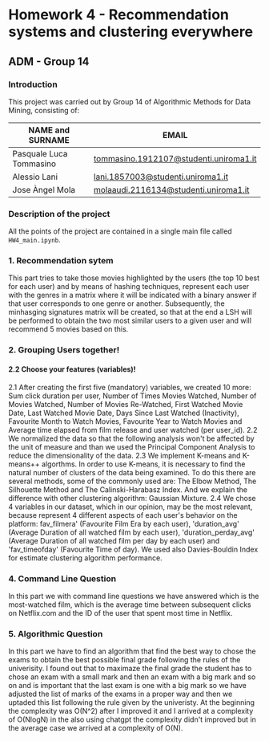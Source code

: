 # Homework 4 - Recommendation systems and clustering everywhere
## ADM - Group 14
### Introduction

This project was carried out by Group 14 of Algorithmic Methods for Data Mining, consisting of:

| NAME and SURNAME | EMAIL |
| --- | --- |
| Pasquale Luca Tommasino | tommasino.1912107@studenti.uniroma1.it | 
| Alessio Lani | lani.1857003@studenti.uniroma1.it |
| Jose Àngel Mola | molaaudi.2116134@studenti.uniroma1.it |


### Description of the project

All the points of the project are contained in a single main file called `HW4_main.ipynb`.

### 1. Recommendation sytem
This part tries to take those movies highlighted by the users (the top 10 best for each user) and by means of hashing techniques, represent each user with the genres in a matrix where it will be indicated with a binary answer if that user corresponds to one genre or another. Subsequently, the minhasging signatures matrix will be created, so that at the end a LSH will be performed to obtain the two most similar users to a given user and will recommend 5 movies based on this.

### 2. Grouping Users together!
#### 2.2 Choose your features (variables)!
2.1 After creating the first five (mandatory) variables, we created 10 more: Sum click duration per user, Number of Times Movies Watched, Number of Movies Watched, Number of Movies Re-Watched, First Watched Movie Date, Last Watched Movie Date, Days Since Last Watched (Inactivity), Favourite Month to Watch Movies, Favourite Year to Watch Movies and Average time elapsed from film release and user watched (per user_id).
2.2 We normalized the data so that the following analysis won't be affected by the unit of measure and than we used the Principal Component Analysis to reduce the dimensionality of the data. 
2.3 We implement K-means and K-means++ algorthms. In order to use K-means, it is necessary to find the natural number  of clusters of the data being examined. To do this there are several methods, some of the commonly used are: The Elbow Method, The Silhouette Method and The Calinski-Harabasz Index. And we explain the difference with other clustering algorithm: Gaussian Mixture.
2.4 We chose 4 variables in our dataset, which in our opinion, may be the most relevant, because represent 4 different aspects of each user's behavior on the platform: fav_filmera' (Favourite Film Era by each user), 'duration_avg' (Average Duration of all watched film by each user), 'duration_perday_avg' (Average Duration of all watched film per day by each user) and 'fav_timeofday' (Favourite Time of day). We used also Davies-Bouldin Index for estimate clustering algorithm performance.

### 4. Command Line Question
In this part we with command line questions we have answered which is the most-watched film, which is the average time between subsequent clicks on Netflix.com and the ID of the user that spent most time in Netflix.

### 5. Algorithmic Question
In this part we have to find an algorithm that find the best way to chose the exams to obtain the best possible final grade following the rules of the univerisity. I found out that to maximaze the final grade the student has to chose an exam with a small mark and then an exam with a big mark and so on and is important that the last exam is one with a big mark so we have adjusted the list of marks of the exams in a proper way and then we uptaded this list following the rule given by the univeristy. At the beginning the complexity was O(N^2) after I improved it and I arrived at a complexity of O(NlogN) in the also using chatgpt the complexity didn't improved but in the average case we arrived at a complexity of O(N).
